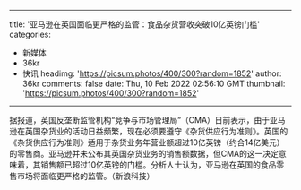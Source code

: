 
---
title: '亚马逊在英国面临更严格的监管：食品杂货营收突破10亿英镑门槛'
categories: 
 - 新媒体
 - 36kr
 - 快讯
headimg: 'https://picsum.photos/400/300?random=1852'
author: 36kr
comments: false
date: Thu, 10 Feb 2022 02:56:10 GMT
thumbnail: 'https://picsum.photos/400/300?random=1852'
---

<div>   
据报道，英国反垄断监管机构“竞争与市场管理局”（CMA）日前表示，由于亚马逊在英国杂货业的活动日益频繁，现在必须要遵守《杂货供应行为准则》。英国的《杂货供应行为准则》适用于杂货业务年营业额超过10亿英镑（约合14亿美元）的零售商。亚马逊并未公布其英国杂货业务的销售额数据，但CMA的这一决定意味着，其销售额已超过10亿英镑的门槛。分析人士认为，亚马逊在英国的食品零售市场将面临更严格的监管。（新浪科技）  
</div>
            